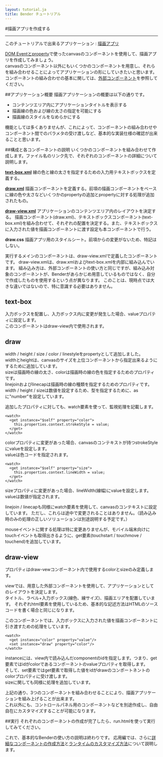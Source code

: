 ```yaml
---
layout: tutorial.ja
title: Bender チュートリアル
---
```

#描画アプリを作成する

-----
このチュートリアルで出来るアプリケーション : [描画アプリ](../../run.html?href=docs/tutorial/draw_app/draw-view.xml)

[DOM Eventとproperty](canvas.ja.html)で使ったcanvasのコンポーネントを使用して、描画アプリを作成してみましょう。  
canvasのコンポーネント以外にもいくつかのコンポーネントを用意し、それらを組み合わせることによってアプリケーションの形にしていきたいと思います。コンポーネントの組み合わせの基本に関しては、[外部コンポーネント](external-component.ja.html)を参照してください。

##アプリケーション概要
描画アプリケーションの概要は以下の通りです。
<ul class="item">
  <li>コンテンツエリア内にアプリケーションタイトルを表示する</li>
  <li>描画線の色および線の太さの指定を可能にする</li>
  <li>描画線のスタイルをなめらかにする</li>
</ul>
機能としては多くありませんが、これによって、コンポーネントの組み合わせやコンポーネント間でのパラメタの受け渡しなど、基本的な実装仕様の確認が出来ることと思います。


##構成と各コンポーネントの説明
いくつかのコンポーネントを組み合わせて作成します。ファイル名のリンク先で、それぞれのコンポーネントの詳細について説明します。

<strong><a href="#text-box-title">text-box.xml</a></strong>
線の色と線の太さを指定するための入力用テキストボックスを定義する。

<strong><a href="#draw-title">draw.xml</a></strong>
描画コンポーネントを定義する。前項の描画コンポーネントをベースに線の色や太さなどいくつかのpropertyの追加とpropertyに対する処理が追加されたもの。

<strong><a href="#draw-view-title">draw-view.xml</a></strong>
アプリケーションのコンテンツエリア内のレイアウトを決定する。
描画コンポーネント(draw.xml)、テキストボックスコンポーネント(text-box.xml)を組み合わせて、それぞれの配置を決定する。また、テキストボックスに入力された値を描画コンポーネントに渡す設定も本コンポーネントで行う。

<strong>draw.css</strong>
描画アプリ用のスタイルシート。前項からの変更がないため、特記はしない。

実行するメインのコンポーネントは、draw-view.xmlで定義したコンポーネントです。
draw-view.xmlは、draw.xmlおよびtext-box.xmlを内部に組み込んでいます。
組み込み方は、外部コンポーネントの使い方と同じですが、組み込み対象のコンポーネントが、Benderがあらかじめ用意しているものではなく、自分で作成したものを使用するという点が異なります。
このことは、現時点では大きな違いではないので、特に意識する必要はありません。

<h2 id="text-box-title">text-box</h2>

<blockquote class="code" id="text-box">
</blockquote>
<script src="../../flexo.js">
</script>
<script>
flexo.ez_xhr("draw_app/text-box.xml", { responseType: "text"}, function (req) {
  document.querySelector("#text-box").appendChild(flexo.$pre(req.response));
});
</script>

入力ボックスを配置し、入力ボックス内に変更が発生した場合、valueプロパティに設定します。  
このコンポーネントはdraw-view内で使用されます。


<h2 id="draw-title">draw</h2>

<blockquote class="code" id="draw">
</blockquote>
<script src="../../flexo.js">
</script>
<script>
flexo.ez_xhr("draw_app/draw.xml", { responseType: "text"}, function (req) {
  document.querySelector("#draw").appendChild(flexo.$pre(req.response));
});
</script>

<property name="context" as="dynamic"
  value="this.views.$root.getContext('2d')" />
<property name="width" as="number" />
<property name="height" as="number" />
<property name="down" as="boolean" value="false" />
<property name="size" as="number" />
<property name="color" />
<property name="linejoin" value="round"/>
<property name="linecap" value="round"/>

width / height / size / color / linestyleをpropertyとして追加しました。  
widthとheightは、canvasのサイズを上位コンポーネントから指定出来るようにするために追加しています。  
sizeは描画時の線の太さ、colorは描画時の線の色を指定するためのプロパティです。  
linejoinおよびlinecapは描画時の線の種類を指定するためのプロパティです。  
width / height / sizeは数値を設定するため、型を指定するために、asに"number"を設定しています。  

追加したプロパティに対しても、watch要素を使って、監視処理を記載します。  

	<watch>
	  <get instance="$self" property="color">
	    this.properties.context.strokeStyle = value;
	  </get>
	</watch>
colorプロパティに変更があった場合、canvasのコンテキストが持つstrokeStyleにvalueを設定します。  
valueは色コードを指定されます。

	<watch>
	  <get instance="$self" property="size">
	    this.properties.context.lineWidth = value;
	  </get>
	</watch>
sizeプロパティに変更があった場合、lineWidth(線幅)にvalueを設定します。  
valueは数値が指定されます。

linejoin / linecapも同様にwatch要素を使用して、canvasのコンテキストに設定しています。
ただし、これらは途中で変更されることはありません。（読み込み時のみの処理の正しいソリューションは別途説明する予定です。）

mouseイベントに関する処理は特に変更ありませんが、モバイル端末向けにtouchイベントも取得出きるように、get要素(touchstart / touchmove / touchend)を追加しています。


<h2 id="draw-view-title">draw-view</h2>


<blockquote class="code" id="draw-view">
</blockquote>
<script src="../../flexo.js">
</script>
<script>
flexo.ez_xhr("draw_app/draw-view.xml", { responseType: "text"}, function (req) {
  document.querySelector("#draw-view").appendChild(flexo.$pre(req.response));
});
</script>

プロパティはdraw-vewコンポーネント内で使用するcolorとsizeのみ定義します。

viewでは、用意した外部コンポーネントを使用して、アプリケーションとしてのレイアウトを決定します。  
タイトル、ラベル+入力ボックス(線色、線サイズ)、描画エリアを配置しています。
それぞれhtml要素を使用しているため、基本的な記述方法はHTMLのソースコードを書く場合と同じになります。  

このコンポーネントでは、入力ボックスに入力された値を描画コンポーネントに引き渡すための処理をしています。

	<watch>
	  <get instance="color" property="value"/>
	  <set instance="draw" property="color"/>
	</watch>
instanceには、view内で読み込んだcomponentのidを指定します。つまり、get要素ではidがcolorであるコンポーネントのvalueプロパティを取得します。  
そして、set要素ではget要素で取得した値をidがdrawのコンポートネントのcolorプロパティに受け渡します。  
sizeに関しても同様に処理を追加しています。

上記の通り、3つのコンポーネントを組み合わせることにより、描画アプリケーションを組み上げることが出来ます。  
これ以外にも、コントロールパネル用のコンポーネントなどを別途作成し、自由自在にカスタマイズすることが可能になります。


##実行
それぞれのコンポーネントの作成が完了したら、run.htmlを使って実行してみてください。


これで、基本的なBenderの使い方の説明は終わりです。
応用編では、さらに[詳細なコンポーネントの作成方法]()と[ランタイムのカスタマイズ方法]()について説明します。











